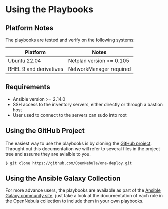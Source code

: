 # Using the Playbooks

## Platform Notes

The playbooks are tested and verify on the following systems:

| Platform               | Notes                    |
| ---------------------- | ------------------------ |
| Ubuntu 22.04           | Netplan version >= 0.105  |
| RHEL 9 and derivatives | NetworkManager required  |

## Requirements

* Ansible version >= 2.14.0
* SSH access to the inventory servers, either directly or through a bastion host
* User used to connect to the servers can sudo into root

## Using the GitHub Project

The easiest way to use the playbooks is by cloning the [GitHub project](https://github.com/OpenNebula/one-deploy.git). Throught out this documentation we will refer to several files in the project tree and assume they are avialble to you.

```shell
$ git clone https://github.com/OpenNebula/one-deploy.git
```

## Using the Ansible Galaxy Collection

For more advance users, the playbooks are available as part of the [Ansible Galaxy community site](https://galaxy.ansible.com/opennebula/cloud), just take a look at the documentation of each role in the OpenNebula collection to include them in your own playbooks.

